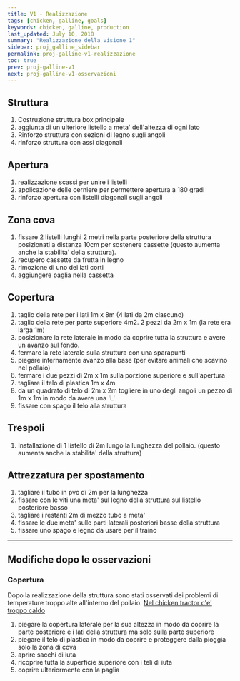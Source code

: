 ```yaml
---
title: V1 - Realizzazione
tags: [chicken, galline, goals]
keywords: chicken, galline, production
last_updated: July 10, 2018
summary: "Realizzazione della visione 1"
sidebar: proj_galline_sidebar
permalink: proj-galline-v1-realizzazione
toc: true
prev: proj-galline-v1
next: proj-galline-v1-osservazioni
---
```


## Struttura
1. Costruzione struttura box principale
2. aggiunta di un ulteriore listello a meta' dell'altezza di ogni lato 
2. Rinforzo struttura con sezioni di legno sugli angoli
3. rinforzo struttura con assi diagonali 

## Apertura
1. realizzazione scassi per unire i listelli
2. applicazione delle cerniere per permettere apertura a 180 gradi
3. rinforzo apertura con listelli diagonali sugli angoli

## Zona cova
1. fissare 2 listelli lunghi 2 metri nella parte posteriore della struttura posizionati a distanza 10cm per sostenere cassette (questo aumenta anche la stabilita' della struttura).
2. recupero cassette da frutta in legno
3. rimozione di uno dei lati corti
4. aggiungere paglia nella cassetta

## Copertura
1. taglio della rete per i lati 1m x 8m (4 lati da 2m ciascuno)
2. taglio della rete per parte superiore 4m2. 2 pezzi da 2m x 1m (la rete era larga 1m)
3. posizionare la rete laterale in modo da coprire tutta la struttura e avere un avanzo sul fondo. 
4. fermare la rete laterale sulla struttura con una sparapunti
4. piegare internamente avanzo alla base (per evitare animali che scavino nel pollaio)
5. fermare i due pezzi di 2m x 1m sulla porzione superiore e sull'apertura
6. tagliare il telo di plastica 1m x 4m
7. da un quadrato di telo di 2m x 2m togliere in uno degli angoli un pezzo di 1m x 1m in modo da avere una 'L'
8. fissare con spago il telo alla struttura

## Trespoli
1. Installazione di 1 listello di 2m lungo la lunghezza del pollaio. (questo aumenta anche la stabilita' della struttura)

## Attrezzatura per spostamento
1. tagliare il tubo in pvc di 2m per la lunghezza
2. fissare con le viti una meta' sul legno della struttura sul listello posteriore basso
3. tagliare i restanti 2m di mezzo tubo a meta'
4. fissare le due meta' sulle parti laterali posteriori basse della struttura
5. fissare uno spago e legno da usare per il traino

---
## Modifiche dopo le osservazioni

### Copertura
Dopo la realizzazione della struttura sono stati osservati dei problemi di temperature troppo alte all'interno del pollaio.
[Nel chicken tractor c'e' troppo caldo](proj-galline-v1-osservazioni.html#nel-chicken-tractor-ce-troppo-caldo)

1. piegare la copertura laterale per la sua altezza in modo da coprire la parte posteriore e i lati della struttura ma solo sulla parte superiore
2. piegare il telo di plastica in modo da coprire e proteggere dalla pioggia solo la zona di cova
3. aprire sacchi di iuta
4. ricoprire tutta la superficie superiore con i teli di iuta
5. coprire ulteriormente con la paglia
